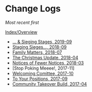 Change Logs
=================
*Most recent first*

[Index/Overview](index)

* [... & Sieging Stages, 2019-09](1-3)
* [Staging Sieges..., 2018-09](1-2-2)
* [Family Matters, 2018-07](1-2)
* [The Christmas Update, 2018-04](1-1)
* [Notices of Fewer Notices, 2018-03](1-0-6)
* [Stop Poking Meeee!, 2017-11]
* [Welcoming Comittee, 2017-10](1-0-4)
* [To Your Positions, 2017-09](1-0-3)
* [Community Takeover Build, 2017-04](1-0)
